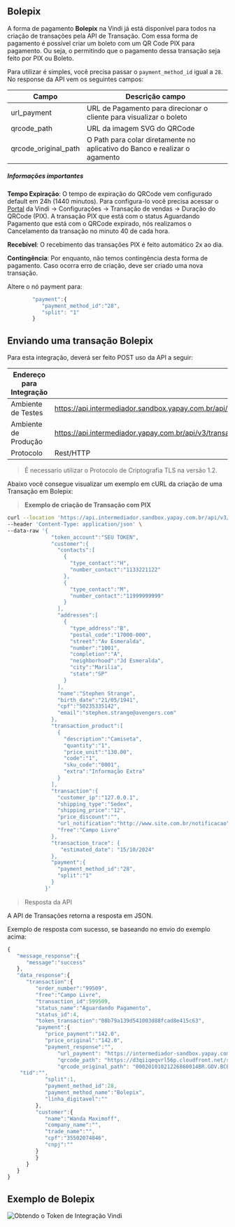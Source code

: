 ## Bolepix


A forma de pagamento **Bolepix** na Vindi já está disponível para todos na criação de transações pela API de Transação. Com essa forma de pagamento é possível criar um boleto com um QR Code PIX para pagamento. Ou seja, o permitindo que o pagamento dessa transação seja feito por PIX ou Boleto.

Para utilizar é simples, você precisa passar o `payment_method_id` igual a `28`. No response da API vem os seguintes campos:

| Campo                | Descrição campo                                                            |
|----------------------|----------------------------------------------------------------------------|
| url_payment          | URL de Pagamento para direcionar o cliente para visualizar o boleto        |
| qrcode_path          | URL da imagem SVG do QRCode                                                |
| qrcode_original_path | O Path para colar diretamente no aplicativo do Banco e realizar o agamento |



##### Informações importantes

**Tempo Expiração**: O tempo de expiração do QRCode vem configurado default em 24h (1440 minutos). Para configura-lo você precisa acessar o [Portal](https://intermediador.yapay.com.br/settings/sales) da Vindi -> Configurações -> Transação de vendas -> Duração do QRCode (PIX). A transação PIX que está com o status Aguardando Pagamento que está com o QRCode expirado, nós realizamos o Cancelamento da transação no minuto 40 de cada hora. 


**Recebível**: O recebimento das transações PIX é feito automático 2x ao dia.

**Contingência**: Por enquanto, não temos contingência desta forma de pagamento. Caso ocorra erro de criação, deve ser criado uma nova transação.


Altere o nó payment para:

```javascript
	    "payment":{  
	       "payment_method_id":"28",
	       "split": "1"
	    }
```


## Enviando uma transação Bolepix

Para esta integração, deverá ser feito <span class="post">POST</span> uso da API a seguir:

| Endereço para Integração |                                                                              |
|--------------------------|----------------------------------------------------------------------------|
| Ambiente de Testes       | https://api.intermediador.sandbox.yapay.com.br/api/v3/transactions/payment |
| Ambiente de Produção     | https://api.intermediador.yapay.com.br/api/v3/transactions/payment |
| Protocolo                | Rest/HTTP                                                                  |

> É necessario utilizar o Protocolo de Criptografia TLS na versão 1.2. 

Abaixo você consegue visualizar um exemplo em cURL da criação de uma Transação em Bolepix:

> **Exemplo de criação de Transação com PIX**

```bash
curl --location 'https://api.intermediador.sandbox.yapay.com.br/api/v3/transactions/payments' \
--header 'Content-Type: application/json' \
--data-raw '{
              "token_account":"SEU TOKEN",
              "customer":{
                "contacts":[
                  {
                    "type_contact":"H",
                    "number_contact":"1133221122"
                  },
                  {
                    "type_contact":"M",
                    "number_contact":"11999999999"
                  }
                ],
                "addresses":[
                  {
                    "type_address":"B",
                    "postal_code":"17000-000",
                    "street":"Av Esmeralda",
                    "number":"1001",
                    "completion":"A",
                    "neighborhood":"Jd Esmeralda",
                    "city":"Marilia",
                    "state":"SP"
                  }
                ],
                "name":"Stephen Strange",
                "birth_date":"21/05/1941",
                "cpf":"50235335142",
                "email":"stephen.strange@avengers.com"
              },
              "transaction_product":[
                {
                  "description":"Camiseta",
                  "quantity":"1",
                  "price_unit":"130.00",
                  "code":"1",
                  "sku_code":"0001",
                  "extra":"Informação Extra"
                }
              ],
              "transaction":{
                "customer_ip":"127.0.0.1",
                "shipping_type":"Sedex",
                "shipping_price":"12",
                "price_discount":"",
                "url_notification":"http://www.site.com.br/notificacao",
                "free":"Campo Livre"
              },
              "transaction_trace": {
                 "estimated_date": "15/10/2024"
              },
              "payment":{
                "payment_method_id":"28",
                "split":"1"
              }
            }'

```


> Resposta da API

A API de Transações retorna a resposta em <span class="post">JSON</span>.

Exemplo de resposta com sucesso, se baseando no envio do exemplo acima:


```javascript
{
   "message_response":{
      "message":"success"
   },
   "data_response":{
      "transaction":{
         "order_number":"99509",
         "free":"Campo Livre",
         "transaction_id":599509,
         "status_name":"Aguardando Pagamento",
         "status_id":4,
         "token_transaction":"08b79a139d541003d88fcad8e415c63",
         "payment":{
            "price_payment":"142.0",
            "price_original":"142.0",
            "payment_response":"",
                "url_payment": "https://intermediador-sandbox.yapay.com.br/orders/bolepix/b047ff173b88f4dd3387a79a484f3756",
                "qrcode_path": "https://d3qiiqeqvrl56p.cloudfront.net/sandbox/2024/07/30/itau/N101240656_qrcode.svg",
                "qrcode_original_path": "00020101021226860014BR.GOV.BCB.PIX2564spi-h.itau.com.br/pix/qr/v2/e8772e8f-3e31-4766-831c-c3ce8f453b635204000053039865802BR5920CARVALHEIRA GERALDES6009SAO PAULO62070503***63048DAC",
	"tid":"",
            "split":1,
            "payment_method_id":28,
            "payment_method_name":"Bolepix",
            "linha_digitavel":""
         },
         "customer":{
            "name":"Wanda Maximoff",
            "company_name":"",
            "trade_name":"",
            "cpf":"35502074846",
            "cnpj":""
         }
         }
      }
   }
}
```

## Exemplo de Bolepix


![Obtendo o Token de Integração Vindi](/images/bolepix_vindi.png "Bolepix Vindi")

